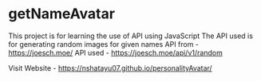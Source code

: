# getNameAvatar
This project is for learning the use of API using JavaScript
The API used is for generating random images for given names
API from - https://joesch.moe/
API used - https://joesch.moe/api/v1/random


Visit Website - https://nshatayu07.github.io/personalityAvatar/
